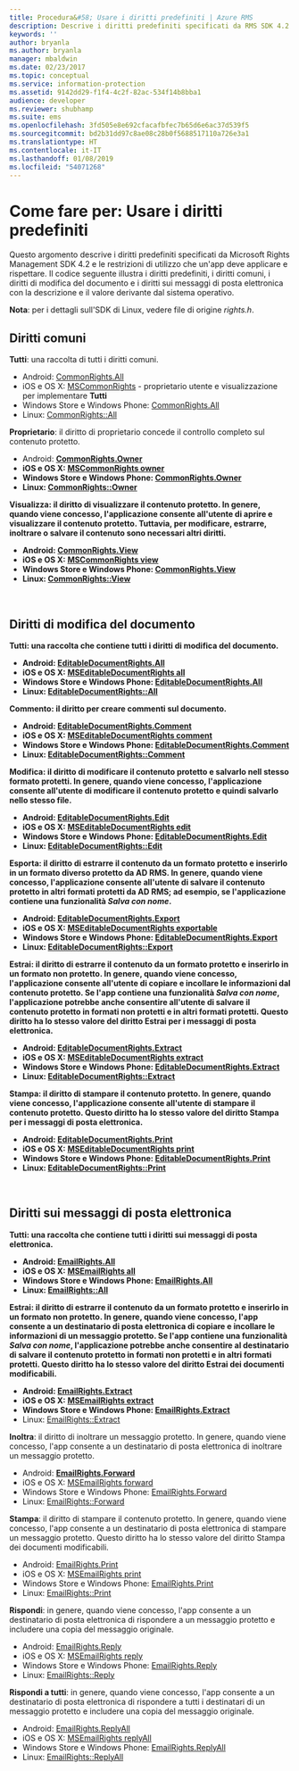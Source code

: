 ```yaml
---
title: Procedura&#58; Usare i diritti predefiniti | Azure RMS
description: Descrive i diritti predefiniti specificati da RMS SDK 4.2 e le restrizioni di utilizzo che un'app deve applicare e rispettare.
keywords: ''
author: bryanla
ms.author: bryanla
manager: mbaldwin
ms.date: 02/23/2017
ms.topic: conceptual
ms.service: information-protection
ms.assetid: 9142dd29-f1f4-4c2f-82ac-534f14b8bba1
audience: developer
ms.reviewer: shubhamp
ms.suite: ems
ms.openlocfilehash: 3fd505e8e692cfacafbfec7b65d6e6ac37d539f5
ms.sourcegitcommit: bd2b31dd97c8ae08c28b0f5688517110a726e3a1
ms.translationtype: HT
ms.contentlocale: it-IT
ms.lasthandoff: 01/08/2019
ms.locfileid: "54071268"
---
```

# <a name="how-to-use-built-in-rights"></a>Come fare per: Usare i diritti predefiniti

Questo argomento descrive i diritti predefiniti specificati da Microsoft Rights Management SDK 4.2 e le restrizioni di utilizzo che un'app deve applicare e rispettare. Il codice seguente illustra i diritti predefiniti, i diritti comuni, i diritti di modifica del documento e i diritti sui messaggi di posta elettronica con la descrizione e il valore derivante dal sistema operativo.

**Nota**: per i dettagli sull'SDK di Linux, vedere file di origine *rights.h*.

## <a name="common-rights"></a>Diritti comuni

**Tutti**: una raccolta di tutti i diritti comuni.
- Android: [CommonRights.All](https://msdn.microsoft.com/library/dn758258.aspx)
- iOS e OS X: [MSCommonRights](https://msdn.microsoft.com/library/dn758314.aspx) - proprietario utente e visualizzazione per implementare **Tutti**
- Windows Store e Windows Phone: [CommonRights.All</strong>](https://msdn.microsoft.com/library/microsoft.rightsmanagement.commonrights.all.aspx)
- Linux: [CommonRights::All](https://azuread.github.io/rms-sdk-for-cpp/classrmscore_1_1modernapi_1_1CommonRights.html)

**Proprietario**: il diritto di proprietario concede il controllo completo sul contenuto protetto.
- Android: [<strong>CommonRights.Owner](https://msdn.microsoft.com/library/dn758258.aspx)
- iOS e OS X: [MSCommonRights owner](https://msdn.microsoft.com/library/dn758314.aspx)
- Windows Store e Windows Phone: [CommonRights.Owner](https://msdn.microsoft.com/library/microsoft.rightsmanagement.commonrights.owner.aspx)
- Linux: [CommonRights::Owner](https://azuread.github.io/rms-sdk-for-cpp/classrmscore_1_1modernapi_1_1CommonRights.html)

**Visualizza**: il diritto di visualizzare il contenuto protetto. In genere, quando viene concesso, l'applicazione consente all'utente di aprire e visualizzare il contenuto protetto. Tuttavia, per modificare, estrarre, inoltrare o salvare il contenuto sono necessari altri diritti.

- Android: [CommonRights.View](https://msdn.microsoft.com/library/dn758258.aspx)
- iOS e OS X: [MSCommonRights view](https://msdn.microsoft.com/library/dn758314.aspx)
- Windows Store e Windows Phone: [CommonRights.View](https://msdn.microsoft.com/library/microsoft.rightsmanagement.commonrights.view.aspx)
- Linux: [CommonRights::View](https://azuread.github.io/rms-sdk-for-cpp/classrmscore_1_1modernapi_1_1CommonRights.html)</li>

 

## <a name="editable-document-rights"></a>Diritti di modifica del documento
**Tutti**: una raccolta che contiene tutti i diritti di modifica del documento.
- Android: [EditableDocumentRights.All](https://msdn.microsoft.com/library/dn758284.aspx)
- iOS e OS X: [MSEditableDocumentRights all](https://msdn.microsoft.com/library/dn758318.aspx)
- Windows Store e Windows Phone: [EditableDocumentRights.All](https://msdn.microsoft.com/library/microsoft.rightsmanagement.editabledocumentrights.all.aspx)
- Linux: [EditableDocumentRights::All](https://azuread.github.io/rms-sdk-for-cpp/classrmscore_1_1modernapi_1_1EditableDocumentRights.html)

**Commento**: il diritto per creare commenti sul documento.
- Android: [EditableDocumentRights.Comment](https://msdn.microsoft.com/library/dn758284.aspx)
- iOS e OS X: [MSEditableDocumentRights comment](https://msdn.microsoft.com/library/dn758318.aspx)
- Windows Store e Windows Phone: [EditableDocumentRights.Comment](https://msdn.microsoft.com/library/microsoft.rightsmanagement.editabledocumentrights.comment.aspx)
- Linux: [EditableDocumentRights::Comment](https://azuread.github.io/rms-sdk-for-cpp/classrmscore_1_1modernapi_1_1EditableDocumentRights.html)

**Modifica**: il diritto di modificare il contenuto protetto e salvarlo nell stesso formato protetti. In genere, quando viene concesso, l'applicazione consente all'utente di modificare il contenuto protetto e quindi salvarlo nello stesso file.
- Android: [EditableDocumentRights.Edit](https://msdn.microsoft.com/library/dn758284.aspx)
- iOS e OS X: [MSEditableDocumentRights edit](https://msdn.microsoft.com/library/dn758318.aspx)
- Windows Store e Windows Phone: [EditableDocumentRights.Edit](https://msdn.microsoft.com/library/microsoft.rightsmanagement.editabledocumentrights.edit.aspx)
- Linux: [EditableDocumentRights::Edit](https://azuread.github.io/rms-sdk-for-cpp/classrmscore_1_1modernapi_1_1EditableDocumentRights.html)

**Esporta**: il diritto di estrarre il contenuto da un formato protetto e inserirlo in un formato diverso protetto da AD RMS. In genere, quando viene concesso, l'applicazione consente all'utente di salvare il contenuto protetto in altri formati protetti da AD RMS; ad esempio, se l'applicazione contiene una funzionalità *Salva con nome*.

- Android: [EditableDocumentRights.Export](https://msdn.microsoft.com/library/dn758284.aspx)
- iOS e OS X: [MSEditableDocumentRights exportable](https://msdn.microsoft.com/library/dn758318.aspx)
- Windows Store e Windows Phone: [EditableDocumentRights.Export](https://msdn.microsoft.com/library/microsoft.rightsmanagement.editabledocumentrights.export.aspx)
- Linux: [EditableDocumentRights::Export](https://azuread.github.io/rms-sdk-for-cpp/classrmscore_1_1modernapi_1_1EditableDocumentRights.html)

**Estrai**: il diritto di estrarre il contenuto da un formato protetto e inserirlo in un formato non protetto. In genere, quando viene concesso, l'applicazione consente all'utente di copiare e incollare le informazioni dal contenuto protetto. Se l'app contiene una funzionalità <em>Salva con nome</em>, l'applicazione potrebbe anche consentire all'utente di salvare il contenuto protetto in formati non protetti e in altri formati protetti. Questo diritto ha lo stesso valore del diritto Estrai per i messaggi di posta elettronica.

- Android: [EditableDocumentRights.Extract](https://msdn.microsoft.com/library/dn758284.aspx)
- iOS e OS X: [MSEditableDocumentRights extract](https://msdn.microsoft.com/library/dn758318.aspx)
- Windows Store e Windows Phone: [EditableDocumentRights.Extract](https://msdn.microsoft.com/library/microsoft.rightsmanagement.editabledocumentrights.extract.aspx)
- Linux: [EditableDocumentRights::Extract](https://azuread.github.io/rms-sdk-for-cpp/classrmscore_1_1modernapi_1_1EditableDocumentRights.html)

**Stampa**: il diritto di stampare il contenuto protetto. In genere, quando viene concesso, l'applicazione consente all'utente di stampare il contenuto protetto. Questo diritto ha lo stesso valore del diritto Stampa per i messaggi di posta elettronica.

- Android: [EditableDocumentRights.Print](https://msdn.microsoft.com/library/dn758284.aspx)
- iOS e OS X: [MSEditableDocumentRights print](https://msdn.microsoft.com/library/dn758318.aspx)
- Windows Store e Windows Phone: [EditableDocumentRights.Print](https://msdn.microsoft.com/library/microsoft.rightsmanagement.editabledocumentrights.print.aspx)
- Linux: [EditableDocumentRights::Print](https://azuread.github.io/rms-sdk-for-cpp/classrmscore_1_1modernapi_1_1EditableDocumentRights.html)

 

## <a name="email-rights"></a>Diritti sui messaggi di posta elettronica

**Tutti**: una raccolta che contiene tutti i diritti sui messaggi di posta elettronica.
- Android: [EmailRights.All](https://msdn.microsoft.com/library/dn758285.aspx)
- iOS e OS X: [MSEmailRights all](https://msdn.microsoft.com/library/dn758319.aspx)
- Windows Store e Windows Phone: [EmailRights.All](https://msdn.microsoft.com/library/microsoft.rightsmanagement.emailrights.all.aspx)
- Linux: [EmailRights::All](https://azuread.github.io/rms-sdk-for-cpp/classrmscore_1_1modernapi_1_1EmailRights.html)

**Estrai**: il diritto di estrarre il contenuto da un formato protetto e inserirlo in un formato non protetto. In genere, quando viene concesso, l'app consente a un destinatario di posta elettronica di copiare e incollare le informazioni di un messaggio protetto. Se l'app contiene una funzionalità <em>Salva con nome</em>, l'applicazione potrebbe anche consentire al destinatario di salvare il contenuto protetto in formati non protetti e in altri formati protetti. Questo diritto ha lo stesso valore del diritto Estrai dei documenti modificabili.

- Android: [EmailRights.Extract](https://msdn.microsoft.com/library/dn758285.aspx)
- iOS e OS X: [MSEmailRights extract](https://msdn.microsoft.com/library/dn758319.aspx)
- Windows Store e Windows Phone: [EmailRights.Extract</strong>](https://msdn.microsoft.com/library/microsoft.rightsmanagement.emailrights.extract.aspx)
- Linux: [EmailRights::Extract](https://azuread.github.io/rms-sdk-for-cpp/classrmscore_1_1modernapi_1_1EmailRights.html)

**Inoltra**: il diritto di inoltrare un messaggio protetto. In genere, quando viene concesso, l'app consente a un destinatario di posta elettronica di inoltrare un messaggio protetto.
- Android: [<strong>EmailRights.Forward</strong>](https://msdn.microsoft.com/library/dn758285.aspx)
- iOS e OS X: [MSEmailRights forward](https://msdn.microsoft.com/library/dn758319.aspx)
- Windows Store e Windows Phone: [EmailRights.Forward](https://msdn.microsoft.com/library/microsoft.rightsmanagement.emailrights.forward.aspx)
- Linux: [EmailRights::Forward](https://azuread.github.io/rms-sdk-for-cpp/classrmscore_1_1modernapi_1_1EmailRights.html)

**Stampa**: il diritto di stampare il contenuto protetto. In genere, quando viene concesso, l'app consente a un destinatario di posta elettronica di stampare un messaggio protetto. Questo diritto ha lo stesso valore del diritto Stampa dei documenti modificabili.

- Android: [EmailRights.Print](https://msdn.microsoft.com/library/dn758285.aspx)
- iOS e OS X: [MSEmailRights print](https://msdn.microsoft.com/library/dn758319.aspx)
- Windows Store e Windows Phone: [EmailRights.Print](https://msdn.microsoft.com/library/microsoft.rightsmanagement.emailrights.print.aspx)
- Linux: [EmailRights::Print](https://azuread.github.io/rms-sdk-for-cpp/classrmscore_1_1modernapi_1_1EmailRights.html)

**Rispondi**: in genere, quando viene concesso, l'app consente a un destinatario di posta elettronica di rispondere a un messaggio protetto e includere una copia del messaggio originale.

- Android: [EmailRights.Reply](https://msdn.microsoft.com/library/dn758285.aspx)
- iOS e OS X: [MSEmailRights reply](https://msdn.microsoft.com/library/dn758319.aspx)
- Windows Store e Windows Phone: [EmailRights.Reply](https://msdn.microsoft.com/library/microsoft.rightsmanagement.emailrights.reply.aspx)
- Linux: [EmailRights::Reply](https://azuread.github.io/rms-sdk-for-cpp/classrmscore_1_1modernapi_1_1EmailRights.html)

**Rispondi a tutti**: in genere, quando viene concesso, l'app consente a un destinatario di posta elettronica di rispondere a tutti i destinatari di un messaggio protetto e includere una copia del messaggio originale.

- Android: [EmailRights.ReplyAll</strong>](https://msdn.microsoft.com/library/dn758285.aspx)
- iOS e OS X: [MSEmailRights replyAll](https://msdn.microsoft.com/library/dn758319.aspx)
- Windows Store e Windows Phone: [EmailRights.ReplyAll](https://msdn.microsoft.com/library/microsoft.rightsmanagement.emailrights.replyall.aspx)
- Linux: [EmailRights::ReplyAll](https://azuread.github.io/rms-sdk-for-cpp/classrmscore_1_1modernapi_1_1EmailRights.html)

